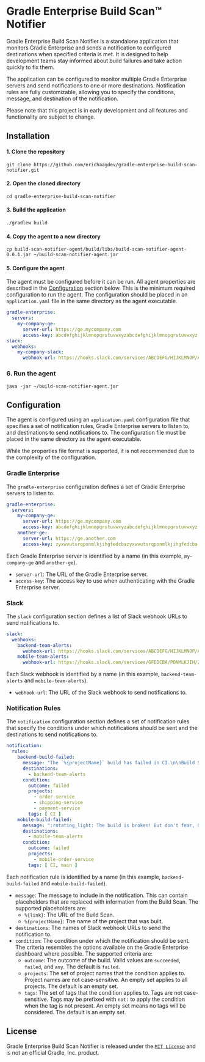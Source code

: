 # Gradle Enterprise Build Scan™ Notifier

Gradle Enterprise Build Scan Notifier is a standalone application that monitors Gradle Enterprise and sends a notification to configured destinations when specified criteria is met. It is designed to help development teams stay informed about build failures and take action quickly to fix them.

The application can be configured to monitor multiple Gradle Enterprise servers and send notifications to one or more destinations. Notification rules are fully customizable, allowing you to specify the conditions, message, and destination of the notification.

Please note that this project is in early development and all features and functionality are subject to change.

## Installation

#### 1. Clone the repository

```shell
git clone https://github.com/erichaagdev/gradle-enterprise-build-scan-notifier.git
```

#### 2. Open the cloned directory

```shell
cd gradle-enterprise-build-scan-notifier
```

#### 3. Build the application

```shell
./gradlew build
```

#### 4. Copy the agent to a new directory

```shell
cp build-scan-notifier-agent/build/libs/build-scan-notifier-agent-0.0.1.jar ~/build-scan-notifier-agent.jar
```

#### 5. Configure the agent

The agent must be configured before it can be run. All agent properties are described in the [Configuration](#Configuration) section below. This is the minimum required configuration to run the agent. The configuration should be placed in an `application.yaml` file in the same directory as the agent executable.

```yaml
gradle-enterprise:
  servers:
    my-company-ge:
      server-url: https://ge.mycompany.com
      access-key: abcdefghijklmnopqrstuvwxyzabcdefghijklmnopqrstuvwxyz
slack:
  webhooks:
    my-company-slack:
      webhook-url: https://hooks.slack.com/services/ABCDEFG/HIJKLMNOP/ABCDEFGHIJKLMNOPQRSTUVWXYZ
```

### 6. Run the agent

```shell
java -jar ~/build-scan-notifier-agent.jar 
```

## Configuration

The agent is configured using an `application.yaml` configuration file that specifies a set of notification rules, Gradle Enterprise servers to listen to, and destinations to send notifications to. The configuration file must be placed in the same directory as the agent executable.

While the properties file format is supported, it is not recommended due to the complexity of the configuration.

### Gradle Enterprise

The `gradle-enterprise` configuration defines a set of Gradle Enterprise servers to listen to.

```yaml
gradle-enterprise:
  servers:
    my-company-ge:
      server-url: https://ge.mycompany.com
      access-key: abcdefghijklmnopqrstuvwxyzabcdefghijklmnopqrstuvwxyz
    another-ge:
      server-url: https://ge.another.com
      access-key: zyxwvutsrqponmlkjihgfedcbazyxwvutsrqponmlkjihgfedcba
```

Each Gradle Enterprise server is identified by a name (in this example, `my-company-ge` and `another-ge`).

- `server-url`: The URL of the Gradle Enterprise server.
- `access-key`: The access key to use when authenticating with the Gradle Enterprise server.

### Slack

The `slack` configuration section defines a list of Slack webhook URLs to send notifications to.

```yaml
slack:
  webhooks:
    backend-team-alerts:
      webhook-url: https://hooks.slack.com/services/ABCDEFG/HIJKLMNOP/ABCDEFGHIJKLMNOPQRSTUVWXYZ
    mobile-team-alerts:
      webhook-url: https://hooks.slack.com/services/GFEDCBA/PONMLKJIH/ZYXWVUTSRQPONMLKJIHGFEDCBA
```

Each Slack webhook is identified by a name (in this example, `backend-team-alerts` and `mobile-team-alerts`).

- `webhook-url`: The URL of the Slack webhook to send notifications to.

### Notification Rules

The `notification` configuration section defines a set of notification rules that specify the conditions under which notifications should be sent and the destinations to send notifications to.

```yaml
notification:
  rules:
    backend-build-failed:
      message: "The `%{projectName}` build has failed in CI.\n\nBuild Scan: %{link}"
      destinations:
        - backend-team-alerts
      condition:
        outcome: failed
        projects:
          - order-service
          - shipping-service
          - payment-service
        tags: [ CI ]
    mobile-build-failed:
      message: ":rotating_light: The build is broken! But don't fear, Gradle Enterprise is here!: %{link}"
      destinations:
        - mobile-team-alerts
      condition:
        outcome: failed
        projects:
          - mobile-order-service
        tags: [ CI, main ]
```

Each notification rule is identified by a name (in this example, `backend-build-failed` and `mobile-build-failed`).

- `message`: The message to include in the notification. This can contain placeholders that are replaced with information from the Build Scan. The supported placeholders are:
  - `%{link}`: The URL of the Build Scan.
  - `%{projectName}`: The name of the project that was built.
- `destinations`: The names of Slack webhook URLs to send the notification to.
- `condition`: The condition under which the notification should be sent. The criteria resembles the options available on the Gradle Enterprise dashboard where possible. The supported criteria are:
  - `outcome`: The outcome of the build. Valid values are `succeeded`, `failed`, and `any`. The default is `failed`.
  - `projects`: The set of project names that the condition applies to. Project names are not case-sensitive. An empty set applies to all projects. The default is an empty set.
  - `tags`: The set of tags that the condition applies to. Tags are not case-sensitive. Tags may be prefixed with `not:` to apply the condition when the tag is not present. An empty set means no tags will be considered. The default is an empty set.

## License

Gradle Enterprise Build Scan Notifier is released under the [`MIT License`](LICENSE) and is not an official Gradle, Inc. product.
